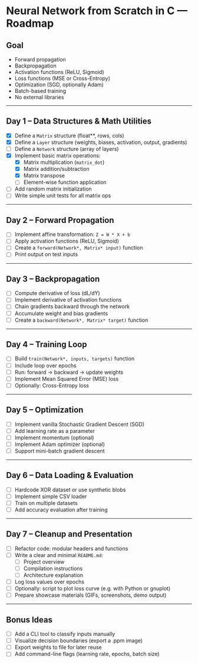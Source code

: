 # Neural Network from Scratch in C — Roadmap

## Goal
- Forward propagation
- Backpropagation
- Activation functions (ReLU, Sigmoid)
- Loss functions (MSE or Cross-Entropy)
- Optimization (SGD, optionally Adam)
- Batch-based training
- No external libraries

---

## Day 1 – Data Structures & Math Utilities

- [x] Define a `Matrix` structure (float**, rows, cols)
- [x] Define a `Layer` structure (weights, biases, activation, output, gradients)
- [ ] Define a `Network` structure (array of layers)
- [x] Implement basic matrix operations:
    - [x] Matrix multiplication (`matrix_dot`)
    - [x] Matrix addition/subtraction
    - [x] Matrix transpose
    - [ ] Element-wise function application
- [ ] Add random matrix initialization
- [ ] Write simple unit tests for all matrix ops

---

## Day 2 – Forward Propagation

- [ ] Implement affine transformation: `Z = W * X + b`
- [ ] Apply activation functions (ReLU, Sigmoid)
- [ ] Create a `forward(Network*, Matrix* input)` function
- [ ] Print output on test inputs

---

## Day 3 – Backpropagation

- [ ] Compute derivative of loss (dL/dY)
- [ ] Implement derivative of activation functions
- [ ] Chain gradients backward through the network
- [ ] Accumulate weight and bias gradients
- [ ] Create a `backward(Network*, Matrix* target)` function

---

## Day 4 – Training Loop

- [ ] Build `train(Network*, inputs, targets)` function
- [ ] Include loop over epochs
- [ ] Run: forward → backward → update weights
- [ ] Implement Mean Squared Error (MSE) loss
- [ ] Optionally: Cross-Entropy loss

---

## Day 5 – Optimization

- [ ] Implement vanilla Stochastic Gradient Descent (SGD)
- [ ] Add learning rate as a parameter
- [ ] Implement momentum (optional)
- [ ] Implement Adam optimizer (optional)
- [ ] Support mini-batch gradient descent

---

## Day 6 – Data Loading & Evaluation

- [ ] Hardcode XOR dataset or use synthetic blobs
- [ ] Implement simple CSV loader
- [ ] Train on multiple datasets
- [ ] Add accuracy evaluation after training

---

## Day 7 – Cleanup and Presentation

- [ ] Refactor code: modular headers and functions
- [ ] Write a clear and minimal `README.md`:
    - [ ] Project overview
    - [ ] Compilation instructions
    - [ ] Architecture explanation
- [ ] Log loss values over epochs
- [ ] Optionally: script to plot loss curve (e.g. with Python or gnuplot)
- [ ] Prepare showcase materials (GIFs, screenshots, demo output)

---

## Bonus Ideas

- [ ] Add a CLI tool to classify inputs manually
- [ ] Visualize decision boundaries (export a .ppm image)
- [ ] Export weights to file for later reuse
- [ ] Add command-line flags (learning rate, epochs, batch size)
